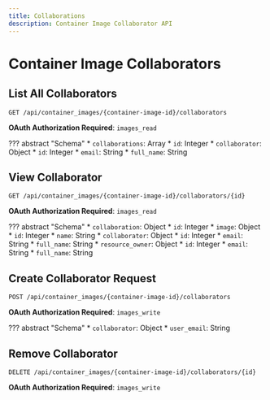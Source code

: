 ```yaml
---
title: Collaborations
description: Container Image Collaborator API
---
```

# Container Image Collaborators

## List All Collaborators

`GET /api/container_images/{container-image-id}/collaborators`

**OAuth Authorization Required**: `images_read`

??? abstract "Schema"
    * `collaborations`: Array
        * `id`: Integer
        * `collaborator`: Object
            * `id`: Integer
            * `email`: String
            * `full_name`: String

## View Collaborator

`GET /api/container_images/{container-image-id}/collaborators/{id}`

**OAuth Authorization Required**: `images_read`

??? abstract "Schema"
    * `collaboration`: Object
        * `id`: Integer
        * `image`: Object
            * `id`: Integer
            * `name`: String
    * `collaborator`: Object
        * `id`: Integer
        * `email`: String
        * `full_name`: String
    * `resource_owner`: Object
        * `id`: Integer
        * `email`: String
        * `full_name`: String

## Create Collaborator Request

`POST /api/container_images/{container-image-id}/collaborators`

**OAuth Authorization Required**: `images_write`

??? abstract "Schema"
    * `collaborator`: Object
        * `user_email`: String

## Remove Collaborator

`DELETE /api/container_images/{container-image-id}/collaborators/{id}`

**OAuth Authorization Required**: `images_write`

